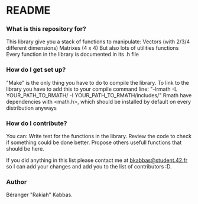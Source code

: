 # README #

### What is this repository for? ###

This library give you a stack of functions to manipulate:
Vectors (with 2/3/4 different dimensions)
Matrixes (4 x 4)
But also lots of utilities functions
Every function in the library is documented in its .h file

### How do I get set up? ###

"Make" is the only thing you have to do to compile the library.
To link to the library you have to add this to your compile command line:
"-lrmath -L YOUR_PATH_TO_RMATH/ -I YOUR_PATH_TO_RMATH/includes/"
Rmath have dependencies with <math.h>, which should be installed by default on every distribution anyways

### How do I contribute? ###
You can:
Write test for the functions in the library.
Review the code to check if something could be done better.
Propose others usefull functions that should be here.

If you did anything in this list please contact me at bkabbas@student.42.fr so
I can add your changes and add you to the list of contributors :D.

### Author ###
Béranger "Rakiah" Kabbas.